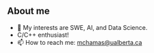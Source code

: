 ## About me
- 🔭 My interests are SWE, AI, and Data Science.
- C/C++ enthusiast!
- 📫 How to reach me: mchamas@ualberta.ca
